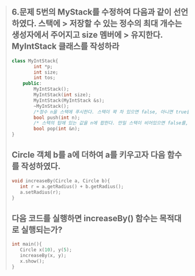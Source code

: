 > ## 6.문제 5번의 MyStack를 수정하여 다음과 같이 선언하였다. 스택에 > 저장할 수 있는 정수의 최대 개수는 생성자에서 주어지고 size 멤버에 > 유지한다. MyIntStack 클래스를 작성하라
> ```C++
> class MyIntStack{
>         int *p;
>         int size;
>         int tos;
>     public:
>         MyIntStack();
>         MyIntStack(int size);
>         MyIntStack(MyIntStack &s);
>         ~MyInStack();
>         /*정수 n을 스택에 푸시한다. 스택이 꽉 차 있으면 false, 아니면 true를 return 한다.*/
>         bool push(int n); 
>         /* 스택의 탑에 있는 값을 n에 팝한다. 만일 스택이 비어있으면 false를, 아니면 true return*/
>         bool pop(int &n);
> }
>```
>## Circle 객체 b를 a에 더하여 a를 키우고자 다음 함수를 작성하였다.
>```C++
>void increaseBy(Circle a, Circle b){
>    int r = a.getRadius() + b.getRadius();
>    a.setRadius(r);
>}
>```
>## 다음 코드를 실행하면 increaseBy() 함수는 목적대로 실행되는가?
>```C++
>int main(){
>    Circle x(10), y(5);
>    increaseBy(x, y);
>    x.show();
>}
>```